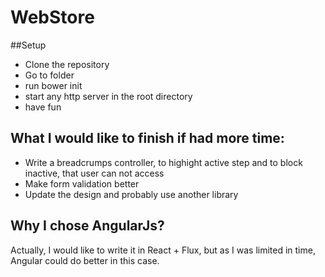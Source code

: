 # WebStore

##Setup

- Clone the repository
- Go to folder
- run bower init 
- start any http server in the root directory
- have fun

## What I would like to finish if had more time:

- Write a breadcrumps controller, to highight active step and to block inactive, that user can not access
- Make form validation better
- Update the design and probably use another library

## Why I chose AngularJs?

Actually, I would like to write it in React + Flux, but as I was limited in time, 
Angular could do better in this case.
